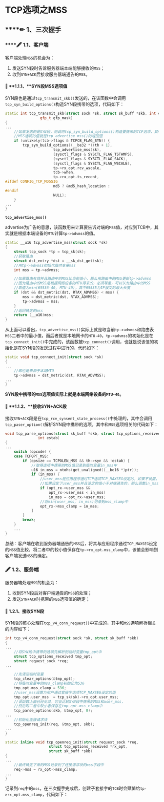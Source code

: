 # TCP选项之MSS

## \*\*\*\*✏ **1、三次握手**

### \*\*\*\*🖋 **1.1、客户端**

客户端处理`MSS`的机会为：

1. 发送SYN段时告诉服务器端本端能够接收的`MSS`；
2. 收到`SYN+ACK`后接收服务器端通告的`MSS`。

#### 🐹 **1.1.1、**SYN段MSS选项值

SYN段也是通过`tcp_transmit_skb()`发送的，在该函数中会调用`tcp_syn_build_options()`构造SYN段携带的选项，代码如下：

```cpp
static int tcp_transmit_skb(struct sock *sk, struct sk_buff *skb, int clone_it,
			    gfp_t gfp_mask)
{
...
	//如果发送的是SYN段，则调用tcp_syn_build_options()构造要携带的TCP选项，其中
	//MSS选项的值就是tcp_advertise_mss()的返回值
	if (unlikely(tcb->flags & TCPCB_FLAG_SYN)) {
		tcp_syn_build_options((__be32 *)(th + 1),
				      tcp_advertise_mss(sk),
				      (sysctl_flags & SYSCTL_FLAG_TSTAMPS),
				      (sysctl_flags & SYSCTL_FLAG_SACK),
				      (sysctl_flags & SYSCTL_FLAG_WSCALE),
				      tp->rx_opt.rcv_wscale,
				      tcb->when,
				      tp->rx_opt.ts_recent,
#ifdef CONFIG_TCP_MD5SIG
				      md5 ? &md5_hash_location :
#endif
				      NULL);
	}
...
}
```

**`tcp_advertise_mss()`**

advertise为广告的意思，该函数用来计算要告诉对端的`MSS`值，对应到TCB中，其实就是根据本端设备的`MTU`计算`tp->advmss`的值。

```cpp
static __u16 tcp_advertise_mss(struct sock *sk)
{
	struct tcp_sock *tp = tcp_sk(sk);
	//获取路由
	struct dst_entry *dst = __sk_dst_get(sk);
	//用tp->advmss初始化临时变量mss
	int mss = tp->advmss;

	//如果路由有效并且路由中的MSS比当前值小，那么用路由中的MSS更新tp->advmss
	//因为路由中的MSS是根据网络设备的MTU得来的，必须尊重，可以认为路由中的MSS
	//取值为min(65536-40, MTU-40)，其中65535为IP报文的最大长度
	if (dst && dst_metric(dst, RTAX_ADVMSS) < mss) {
		mss = dst_metric(dst, RTAX_ADVMSS);
		tp->advmss = mss;
	}
	//返回确定的mss
	return (__u16)mss;
}
```

从上面可以看出，`tcp_advertise_mss()`实际上就是取当前`tp->advmss`和路由表`MSS`二者中的最小值，而后者就是本地网卡的`MTU-40`，`tp->advmss`的初始化是在`tcp_connect_init()`中完成的，该函数被`tcp_connect()`调用，也就是说该值的初始化是在SYN段的发送过程中进行的，代码如下：

```cpp
static void tcp_connect_init(struct sock *sk)
{
...
	//即也是来源于本端MTU
	tp->advmss = dst_metric(dst, RTAX_ADVMSS);
...
}
```

**SYN段中携带的`MSS`选项值实际上就是本端网络设备的`MTU-40`。**

#### 🐹 **1.1.2、**接收SYN+ACK段

接收`SYN+ACK`段是在`tcp_rcv_synsent_state_process()`中处理的，其中会调用`tcp_paser_option()`解析SYN段中携带的选项，其中和`MSS`选项相关的代码如下：

```cpp
void tcp_parse_options(struct sk_buff *skb, struct tcp_options_received *opt_rx,
		       int estab)
{
...
	switch (opcode) {
	case TCPOPT_MSS:
		if (opsize == TCPOLEN_MSS && th->syn && !estab) {
			//取得选项中携带的MSS值记录到临时变量in_mss中
			u16 in_mss = ntohs(get_unaligned((__be16 *)ptr));
			if (in_mss) {
				//user_mss是应用程序通过TCP选项TCP_MAXSEG设定的，如果不设置，默认为0；
				//如果设定了user_mss并且设定的值小于对端通告的，那么调整in_mss为两者中的最小值。
				if (opt_rx->user_mss &&
					opt_rx->user_mss < in_mss)
					in_mss = opt_rx->user_mss;
				//将min(user_mss, in_mss)记录到mss_clamp中
				opt_rx->mss_clamp = in_mss;
			}
		}
		break;
	}
	...
}
```

总结：客户端在收到服务器端通告的`MSS`后，将其与应用程序通过`TCP_MAXSEG`设定的`MSS`值比较，将二者中的较小值保存在`tp->rx_opt.mss_clamp`中，该值会影响到客户端发送`MSS`的确定。

### 🖋 1.2、服务端

服务器端处理`MSS`的机会为：

1. 收到SYN段后对客户端通告的`MSS`的处理；
2. 发送`SYN+ACK`时携带的`MSS`选项值的确定；

#### 🐹 1.2.1、接收SYN段

SYN段的核心处理在`tcp_v4_conn_request()`中完成的，其中和`MSS`选项解析相关的内容如下：

```cpp
int tcp_v4_conn_request(struct sock *sk, struct sk_buff *skb)
{
...
	//将SYN段中携带的选项先解析到临时变量tmp_opt中
	struct tcp_options_received tmp_opt;
	struct request_sock *req;
...

	//先清空临时变量
	tcp_clear_options(&tmp_opt);
	//将临时变量中的mss_clamp初始化为536
	tmp_opt.mss_clamp = 536;
	//user_mss设置为用户通过套接字选项TCP_MAXSEG设定的值
	tmp_opt.user_mss  = tcp_sk(sk)->rx_opt.user_mss;
	//该函数上面已经见过，它会比较SYN段中携带的MSS和user_mss，
	//然后取二者中较小者保存在tmp_opt.mss_clamp中
	tcp_parse_options(skb, &tmp_opt, 0);
...
	//初始化连接请求块
	tcp_openreq_init(req, &tmp_opt, skb);
...
}

static inline void tcp_openreq_init(struct request_sock *req,
				    struct tcp_options_received *rx_opt,
				    struct sk_buff *skb)
{
...
	//最终确定下来的MSS记录到了连接请求块的mss字段中
	req->mss = rx_opt->mss_clamp;
...
}
```

记录到`req`中的`mss`，在三次握手完成后，创建子套接字的`TCB`时会赋值给`tp->rx_opt.mss_clamp`，代码如下：

